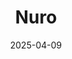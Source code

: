 ---  
layout: startup_page  
title: "Nuro"  
id: "nuro.ai"  
permalink: "/nuronuro.ai04092025/"  
website: "https://www.nuro.ai/"  
funding_round: "Series E"  
funding_amount: "$106M"  
investors: "funds and accounts advised by T. Rowe Price Associates, Inc., Fidelity Management & Research Company, Tiger Global Management, Greylock Partners, XN LP"  
about: "Nuro is an autonomous driving technology company that has developed and deployed driverless technology at city scale. They offer Level 4 and Level 2++ autonomous driving systems, licensing their technology to automakers, mobility platforms, and commercial fleets for integration into various vehicles. Their focus is on making the benefits of autonomy available to everyone."  
markets: "Autonomous Driving, AI, Robotics, Transportation"  
hq: "Mountain View, California, United States"  
founded_year: "2016"  
linkedin: "https://www.linkedin.com/company/nuro-inc."  
twitter: "https://twitter.com/nuro"  
instagram: ""  
facebook: "https://www.facebook.com/nurobots"  
crunchbase: "https://www.crunchbase.com/organization/nuro-2"  
pitchbook: ""  

date_display: "09-Apr-2025"  
date: "2025-04-09"

# SEO Optimization  
meta_title: "Nuro - Series E Funding ($106M)"  
meta_description: "Nuro, Nuro is an autonomous driving technology company that has developed and deployed driverless technology at city scale. They offer Level 4 and Level 2++..."  
meta_keywords: "Nuro, Autonomous Driving, AI, Robotics, Transportation, Series E funding"  
canonical_url: "https://startup.projectstartups.com/nuronuro.ai04092025/"  
---